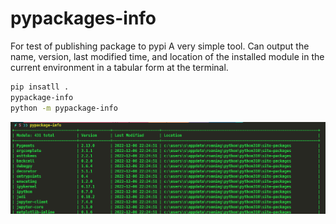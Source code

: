 # pypackages-info
For test of publishing package to pypi
A very simple tool. Can output the name, version, last modified time, and location of the installed module in the current environment in a tabular form at the terminal.


```bash
pip insatll .
pypackage-info
python -m pypackage-info
```

![1695647724716](https://github.com/PCCAG/pypackages-info/blob/master/image/readme/1695647724716.png?raw=true)
